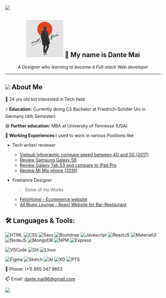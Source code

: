 
<img src="https://capsule-render.vercel.app/api?type=wave&color=gradient&height=150&section=header&fontSize=90" width=1000>

<!---->
<h2 align="center">
<img src="https://github.com/se64vet/se64vet/blob/main/p2.jpg" width=120> 👋 My name is Dante Mai</h2>
<p align="center"><em>A Designer who learning to become a Full-stack Web developer</em></p>

<hr>

## <img src="https://media.giphy.com/media/WUlplcMpOCEmTGBtBW/giphy.gif" width="30"> **About Me**

 🔭 24 yrs old kid interested in Tech field. 
 
 ⚡ <strong>Education:</strong> Currently doing CS Bachelor at Friedrich-Schiller Uni in Germany (4th Semester)
 
 😄 <strong>Further education:</strong> MBA at University of Tennesse (USA)


 👯 <strong>Working Experiences:</strong>I used to work in various Positions like
 * Tech writer/ reviewer
    * [Vietsub Infographic compare speed between 4G and 5G (2017)](https://www.thegioididong.com/tin-tuc/ung-dung-giup-bien-thiet-bi-ios-thanh-touch-bar-cho-laptop-963121)
    * [Review Samsung Galaxy S8](https://www.thegioididong.com/tin-tuc/ung-dung-giup-bien-thiet-bi-ios-thanh-touch-bar-cho-laptop-955282)
    * [Review Galaxy Tab S3 and compare to iPad Pro](https://www.thegioididong.com/tin-tuc/ung-dung-giup-bien-thiet-bi-ios-thanh-touch-bar-cho-laptop-955320)
    * [Review Mi Mix phone (2016)](https://www.thegioididong.com/tin-tuc/ung-dung-giup-bien-thiet-bi-ios-thanh-touch-bar-cho-laptop-922871)
  
  * Freelance Designer
    >Some of my Works
     * [FelixHome - Ecommerce website](https://felixhome.netlify.app)
     * [All Blues Lounge - React Website for Bar-Restaurant](https://allblues.netlify.app)
      
  ## 🛠️ **Languages & Tools:**

![HTML](https://img.shields.io/badge/html%20-%23E34F26.svg?&style=for-the-badge&logo=html5&logoColor=white)
![CSS](https://img.shields.io/badge/css%20-%231572B6.svg?&style=for-the-badge&logo=css3&logoColor=white)
![Sass](https://img.shields.io/badge/Sass-CC6699?style=for-the-badge&logo=sass&logoColor=white)
![Bootstrap](https://img.shields.io/badge/Bootstrap-563D7C?style=for-the-badge&logo=bootstrap&logoColor=white)
![Javascript](https://img.shields.io/badge/-Javascript-ffb400?style=for-the-badge&logo=javascript&logoColor=ffff3f)
![ReactJS](https://img.shields.io/badge/-React-blue?style=for-the-badge&logo=react)
![MaterialUI](https://img.shields.io/badge/Material--UI-0081CB?style=for-the-badge&logo=material-ui&logoColor=white)
![NodeJS](https://img.shields.io/badge/Node.js-339933?style=for-the-badge&logo=nodedotjs&logoColor=white)
![MongoDB](https://img.shields.io/badge/MongoDB-4EA94B?style=for-the-badge&logo=mongodb&logoColor=white)
![NPM](https://img.shields.io/badge/npm-CB3837?style=for-the-badge&logo=npm&logoColor=white)
![Express](	https://img.shields.io/badge/Express.js-000000?style=for-the-badge&logo=express&logoColor=white)



![VSCode](https://img.shields.io/badge/-vscode-00a8e8?style=for-the-badge&logo=visual-studio-code)
![Git](https://img.shields.io/badge/git%20-%23F05033.svg?&style=for-the-badge&logo=git&logoColor=white)
![Linux](https://img.shields.io/badge/-linux-772953?style=for-the-badge&logo=linux)

![Figma](https://img.shields.io/badge/Figma-F24E1E?style=for-the-badge&logo=figma&logoColor=white)
![Sketch](https://img.shields.io/badge/Sketch-F7B500?style=for-the-badge&logo=Sketch&logoColor=white)
![AI](	https://img.shields.io/badge/Adobe%20Illustrator-FF9A00?style=for-the-badge&logo=adobe%20illustrator&logoColor=white)
![XD](	https://img.shields.io/badge/Adobe%20XD-FF61F6?style=for-the-badge&logo=Adobe%20XD&logoColor=white)
![PTS](https://img.shields.io/badge/Adobe%20Photoshop-31A8FF?style=for-the-badge&logo=Adobe%20Photoshop&logoColor=black)


      
 💬 Phone: (+1) 865 347 9653
 
 📫 Email: dante.mai96@gmail.com
 
 <img src="https://capsule-render.vercel.app/api?type=wave&color=gradient&height=150&section=footer&fontSize=90" width=1000>

